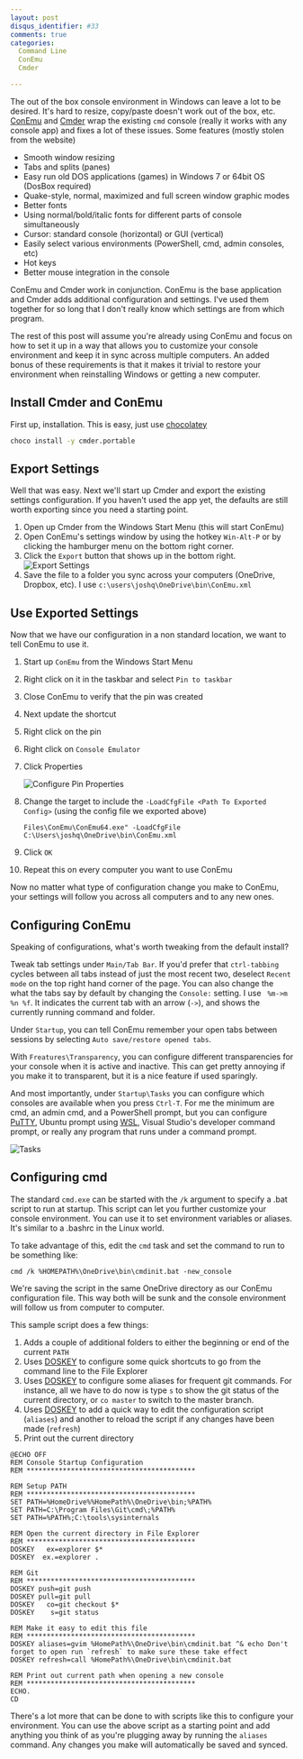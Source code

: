 ```yaml
---
layout: post
disqus_identifier: #33
comments: true
categories:
  Command Line
  ConEmu
  Cmder

---
```


The out of the box console environment in Windows can leave a lot to be
desired. It's hard to resize, copy/paste doesn't work out of the box, etc.
[ConEmu](https://github.com/Maximus5/ConEmu) and [Cmder](http://cmder.net)
wrap the existing `cmd` console (really it works with any console app) and
fixes a lot of these issues. Some features (mostly stolen from the website)

* Smooth window resizing
* Tabs and splits (panes)
* Easy run old DOS applications (games) in Windows 7 or 64bit OS (DosBox required)
* Quake-style, normal, maximized and full screen window graphic modes
* Better fonts
* Using normal/bold/italic fonts for different parts of console simultaneously
* Cursor: standard console (horizontal) or GUI (vertical)
* Easily select various environments (PowerShell, cmd, admin consoles, etc)
* Hot keys
* Better mouse integration in the console

ConEmu and Cmder work in conjunction.  ConEmu is the base application and Cmder
adds additional configuration and settings.  I've used them together for so
long that I don't really know which settings are from which program.

The rest of this post will assume you're already using ConEmu and focus on how
to set it up in a way that allows you to customize your console environment and
keep it in sync across multiple computers. An added bonus of these requirements
is that it makes it trivial to restore your environment when reinstalling
Windows or getting a new computer.

## Install Cmder and ConEmu

First up, installation. This is easy, just use [chocolatey](https://chocolatey.org/)

```bash
choco install -y cmder.portable
```

## Export Settings

Well that was easy.  Next we'll start up Cmder and export the existing settings
configuration.  If you haven't used the app yet, the defaults are still worth
exporting since you need a starting point.

1. Open up Cmder from the Windows Start Menu (this will start ConEmu)
1. Open ConEmu's settings window by using the hotkey `Win-Alt-P` or by clicking
   the hamburger menu on the bottom right corner.
1. Click the `Export` button that shows up in the bottom right.
  ![Export Settings](/images/posts/2018/2018-04-14-Configuring-ConEmu/ExportSettings.png)
1. Save the file to a folder you sync across your computers (OneDrive, Dropbox,
   etc).  I use `c:\users\joshq\OneDrive\bin\ConEmu.xml`

## Use Exported Settings

Now that we have our configuration in a non standard location, we want to tell
ConEmu to use it.  

1. Start up `ConEmu` from the Windows Start Menu
1. Right click on it in the taskbar and select `Pin to taskbar`
1. Close ConEmu to verify that the pin was created
1. Next update the shortcut
  1. Right click on the pin
  1. Right click on `Console Emulator` 
  1. Click Properties

        ![Configure Pin Properties](/images/posts/2018/2018-04-14-Configuring-ConEmu/ConfigurePinProperties.png)
1. Change the target to include the `-LoadCfgFile <Path To Exported Config>`
   (using the config file we exported above) 
    ``` "C:\Program
    Files\ConEmu\ConEmu64.exe" -LoadCfgFile C:\Users\joshq\OneDrive\bin\ConEmu.xml
    ```
1. Click `OK`
1. Repeat this on every computer you want to use ConEmu

Now no matter what type of configuration change you make to ConEmu, your
settings will follow you across  all computers and to any new ones.

## Configuring ConEmu

Speaking of configurations, what's worth tweaking from the default install?

Tweak tab settings under `Main/Tab Bar`.  If you'd prefer that `ctrl-tabbing`
cycles between all tabs instead of just the most recent two, deselect `Recent
mode` on the top right hand corner of the page.  You can also change the what
the tabs say by default by changing the `Console:` setting.  I use ` %m->m %n
%f`.  It indicates the current tab with an arrow (`->`), and shows the
currently running command and folder.

Under `Startup`, you can tell ConEmu remember your open tabs between sessions
by selecting `Auto save/restore opened tabs`.

With `Freatures\Transparency`, you can configure different transparencies for
your console when it is active and inactive.  This can get pretty annoying if
you make it to transparent, but it is a nice feature if used sparingly.

And most importantly, under `Startup\Tasks` you can configure which consoles
are available when you press `Ctrl-T`.  For me the minimum are cmd, an admin
cmd, and a PowerShell prompt, but you can configure
[PuTTY](https://www.chiark.greenend.org.uk/~sgtatham/putty/), Ubuntu prompt
using [WSL](https://docs.microsoft.com/en-us/windows/wsl/install-win10), Visual
Studio's developer command prompt, or really any program that runs under a
command prompt.

![Tasks](/images/posts/2018/2018-04-14-Configuring-ConEmu/Tasks.png)

## Configuring cmd

The standard `cmd.exe` can be started with the `/k` argument to specify a .bat
script to run at startup.  This script can let you further customize your
console environment.  You can use it to set environment variables or aliases.
It's similar to a .bashrc in the Linux world.

To take advantage of this, edit the `cmd` task and set the command to run to be something like:

```
cmd /k %HOMEPATH%\OneDrive\bin\cmdinit.bat -new_console
```

We're saving the script in the same OneDrive directory as our ConEmu
configuration file.  This way both will be sunk and the console environment
will follow us from computer to computer.  

This sample script does a few things:

1. Adds a couple of additional folders to either the beginning or end of the
   current `PATH`
1. Uses [DOSKEY](https://en.wikipedia.org/wiki/DOSKEY) to configure some quick
   shortcuts to go from the command line to the File Explorer
1. Uses [DOSKEY](https://en.wikipedia.org/wiki/DOSKEY) to configure some
   aliases for frequent git commands.  For instance, all we have to do now is
   type `s` to show the git status of the current directory, or `co master` to
   switch to the master branch.
1. Uses [DOSKEY](https://en.wikipedia.org/wiki/DOSKEY) to add a quick way to
   edit the configuration script (`aliases`) and another to reload the script
   if any changes have been made (`refresh`)
1. Print out the current directory

```batch
@ECHO OFF
REM Console Startup Configuration
REM ******************************************

REM Setup PATH
REM ******************************************
SET PATH=%HomeDrive%%HomePath%\OneDrive\bin;%PATH%
SET PATH=C:\Program Files\Git\cmd\;%PATH%
SET PATH=%PATH%;C:\tools\sysinternals

REM Open the current directory in File Explorer
REM ******************************************
DOSKEY   ex=explorer $*
DOSKEY  ex.=explorer .

REM Git
REM ******************************************
DOSKEY push=git push
DOSKEY pull=git pull
DOSKEY   co=git checkout $*
DOSKEY    s=git status

REM Make it easy to edit this file
REM ******************************************
DOSKEY aliases=gvim %HomePath%\OneDrive\bin\cmdinit.bat ^& echo Don't forget to open run `refresh` to make sure these take effect
DOSKEY refresh=call %HomePath%\OneDrive\bin\cmdinit.bat

REM Print out current path when opening a new console
REM ******************************************
ECHO.
CD
```

There's a lot more that can be done to with scripts like this to configure your environment.  You can use the above script as a starting point and add anything you think of as you're plugging away by running the `aliases` command.  Any changes you make will automatically be saved and synced.

